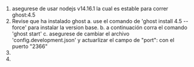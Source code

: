 1. asegurese de usar nodejs v14.16.1 la cual es estable para correr ghost:4.5
2. Revise que ha instalado ghost
   a. use el comando de 'ghost install 4.5 --force' para instalar la version base.
   b. a continuación corra el comando 'ghost start'
   c. asegurese de cambiar el archivo 'config.development.json' y actuarlizar el campo de "port": con el puerto "2366"
3. 
3. 
